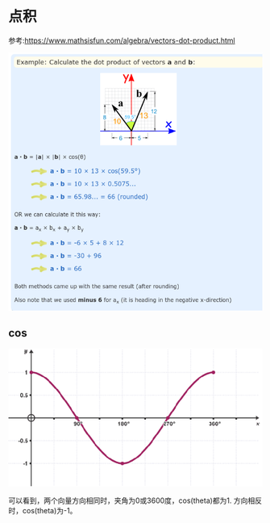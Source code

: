 # 点积

参考:https://www.mathsisfun.com/algebra/vectors-dot-product.html

![img_4.png](img_4.png)

## cos
![img_6.png](img_6.png)

可以看到，两个向量方向相同时，夹角为0或3600度，cos(theta)都为1.
方向相反时，cos(theta)为-1。


